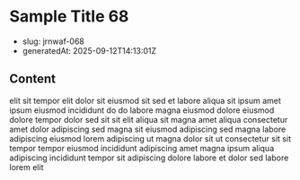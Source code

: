 # Sample Title 68

- slug: jrnwaf-068
- generatedAt: 2025-09-12T14:13:01Z

## Content
elit sit tempor elit dolor sit eiusmod sit sed et labore aliqua sit ipsum amet ipsum eiusmod incididunt do do labore magna eiusmod dolore eiusmod dolore tempor dolor sed sit sit elit aliqua sit magna amet aliqua consectetur amet dolor adipiscing sed magna sit eiusmod adipiscing sed magna labore adipiscing eiusmod lorem adipiscing ut magna dolor sit ut consectetur sit sit tempor tempor eiusmod incididunt adipiscing amet magna ipsum aliqua adipiscing incididunt tempor sit adipiscing dolore labore et dolor sed labore lorem elit
